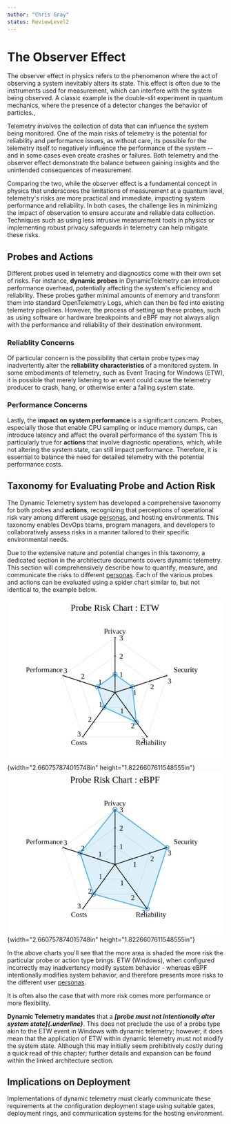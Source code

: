 ```yaml
---
author: "Chris Gray"
status: ReviewLevel2
---
```


# The Observer Effect

The observer effect in physics refers to the phenomenon where the act of
observing a system inevitably alters its state. This effect is often due
to the instruments used for measurement, which can interfere with the
system being observed. A classic example is the double-slit experiment
in quantum mechanics, where the presence of a detector changes the
behavior of particles.,

Telemetry involves the collection of data that can influence the system
being monitored. One of the main risks of telemetry is the potential for
reliability and performance issues, as without care, its possible for
the telemetry itself to negatively influence the performance of the
system -- and in some cases even create crashes or failures. Both
telemetry and the observer effect demonstrate the balance between
gaining insights and the unintended consequences of measurement.

Comparing the two, while the observer effect is a fundamental concept in
physics that underscores the limitations of measurement at a quantum
level, telemetry\'s risks are more practical and immediate, impacting
system performance and reliability. In both cases, the challenge lies in
minimizing the impact of observation to ensure accurate and reliable
data collection. Techniques such as using less intrusive measurement
tools in physics or implementing robust privacy safeguards in telemetry
can help mitigate these risks.

## Probes and Actions

Different probes used in telemetry and diagnostics come with their own
set of risks. For instance, **dynamic probes** in DynamicTelemetry can
introduce performance overhead, potentially affecting the system\'s
efficiency and reliability. These probes gather minimal amounts of
memory and transform them into standard OpenTelemetry Logs, which can
then be fed into existing telemetry pipelines. However, the process of
setting up these probes, such as using software or hardware breakpoints
and eBPF may not always align with the performance and reliability of
their destination environment.

### Reliablity Concerns

Of particular concern is the possibility that certain probe types may
inadvertently alter the **reliability characteristics** of a monitored
system. In some embodiments of telemetry, such as Event Tracing for
Windows (ETW), it is possible that merely listening to an event could
cause the telemetry producer to crash, hang, or otherwise enter a
failing system state.

### Performance Concerns

Lastly, the **impact on system performance** is a significant concern.
Probes, especially those that enable CPU sampling or induce memory
dumps, can introduce latency and affect the overall performance of the
system This is particularly true for **actions** that involve diagnostic
operations, which, while not altering the system state, can still impact
performance. Therefore, it is essential to balance the need for detailed
telemetry with the potential performance costs.

## Taxonomy for Evaluating Probe and Action Risk

The Dynamic Telemetry system has developed a comprehensive taxonomy for
both probes and **actions**, recognizing that perceptions of operational
risk vary among different usage [personas](./Personas.Overview.document.md), and hosting environments. This
taxonomy enables DevOps teams, program managers, and developers to
collaboratively assess risks in a manner tailored to their specific
environmental needs.

Due to the extensive nature and potential changes in this taxonomy, a
dedicated section in the architecture documents covers dynamic
telemetry. This section will comprehensively describe how to quantify,
measure, and communicate the risks to different [personas](./Personas.Overview.document.md). Each of the
various probes and actions can be evaluated using a spider chart similar
to, but not identical to, the example below.

![](../orig_media/Risk.ETW.png){width="2.660757874015748in" height="1.8226607611548555in"}
![](../orig_media/Risk.eBPF.png){width="2.660757874015748in" height="1.8226607611548555in"}

In the above charts you\'ll see that the more area is shaded the more
risk the particular probe or action type brings. ETW (Windows), when configured incorrectly may inadvertency modify system behavior - whereas eBPF intentionally modifies system behavior, and therefore presents more risks to the different user [personas](./Personas.Overview.document.md).

 It is often also the
case that with more risk comes more performance or more flexibility.

**Dynamic Telemetry mandates** that a ***[probe must not intentionally
alter system state]{.underline}***. This does not preclude the use of a
probe type akin to the ETW event in Windows with dynamic telemetry;
however, it does mean that the application of ETW within dynamic
telemetry must not modify the system state. Although this may initially
seem prohibitively costly during a quick read of this chapter; further
details and expansion can be found within the linked architecture
section.

## Implications on Deployment

Implementations of dynamic telemetry must clearly communicate these
requirements at the configuration deployment stage using suitable gates,
deployment rings, and communication systems for the hosting environment.
